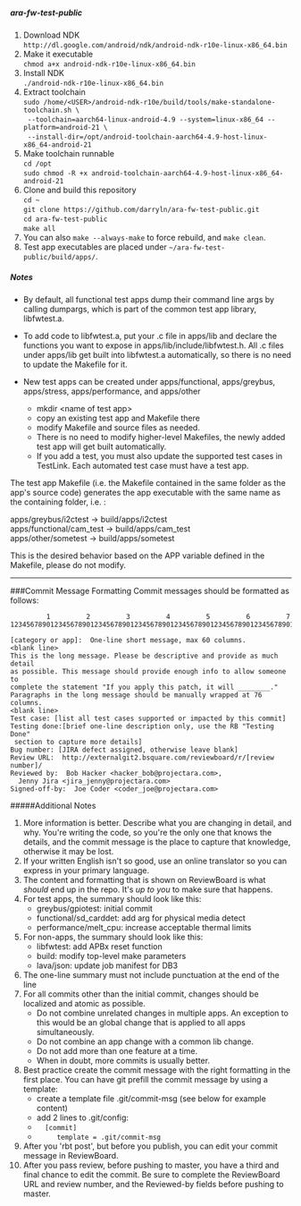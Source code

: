 ##### ara-fw-test-public

1. Download NDK  
   `http://dl.google.com/android/ndk/android-ndk-r10e-linux-x86_64.bin`
2. Make it executable  
   `chmod a+x android-ndk-r10e-linux-x86_64.bin`
3. Install NDK  
   `./android-ndk-r10e-linux-x86_64.bin`
4. Extract toolchain  
   `sudo /home/<USER>/android-ndk-r10e/build/tools/make-standalone-toolchain.sh \`  
   `  --toolchain=aarch64-linux-android-4.9 --system=linux-x86_64 --platform=android-21 \ `   
   `  --install-dir=/opt/android-toolchain-aarch64-4.9-host-linux-x86_64-android-21 `  
5. Make toolchain runnable  
   `cd /opt`  
   `sudo chmod -R +x android-toolchain-aarch64-4.9-host-linux-x86_64-android-21`  
6. Clone and build this repository  
   `cd ~`  
   `git clone https://github.com/darryln/ara-fw-test-public.git`  
   `cd ara-fw-test-public`  
   `make all`  
7. You can also `make --always-make` to force rebuild, and `make clean`.  
8. Test app executables are placed under `~/ara-fw-test-public/build/apps/`.  

##### Notes
* By default, all functional test apps dump their command line args by calling dumpargs, which is part of the common test app library, libfwtest.a.

* To add code to libfwtest.a, put your .c file in apps/lib and declare the functions you want to expose in apps/lib/include/libfwtest.h.  All .c files under apps/lib get built into libfwtest.a automatically, so there is no need to update the Makefile for it.

* New test apps can be created under apps/functional, apps/greybus, apps/stress, apps/performance, and apps/other
  * mkdir \<name of test app\>
  * copy an existing test app and Makefile there
  * modify Makefile and source files as needed.
  * There is no need to modify higher-level Makefiles, the newly added test app will get built automatically.
  * If you add a test, you must also update the supported test cases in TestLink. Each automated test case must have a test app. 

The test app Makefile (i.e. the Makefile contained in the same folder as the app's source code) generates the app executable with the same name as the containing folder, i.e. :  

  apps/greybus/i2ctest   -> build/apps/i2ctest  
  apps/functional/cam_test -> build/apps/cam_test  
  apps/other/sometest -> build/apps/sometest  

This is the desired behavior based on the APP variable defined in the Makefile, please do not modify.  

------

###Commit Message Formatting
Commit messages should be formatted as follows:
```
         1         2         3         4         5         6         7
1234567890123456789012345678901234567890123456789012345678901234567890123456
```
```
[category or app]:  One-line short message, max 60 columns. 
<blank line>
This is the long message. Please be descriptive and provide as much detail 
as possible. This message should provide enough info to allow someone to 
complete the statement "If you apply this patch, it will ________."  
Paragraphs in the long message should be manually wrapped at 76 columns. 
<blank line>
Test case: [list all test cases supported or impacted by this commit]
Testing done:[brief one-line description only, use the RB "Testing Done" 
 section to capture more details]
Bug number: [JIRA defect assigned, otherwise leave blank]
Review URL:  http://externalgit2.bsquare.com/reviewboard/r/[review number]/
Reviewed by:  Bob Hacker <hacker_bob@projectara.com>, 
  Jenny Jira <jira_jenny@projectara.com>
Signed-off-by:  Joe Coder <coder_joe@projectara.com> 
```

#####Additional Notes

1. More information is better. Describe what you are changing in detail, and why.  You're writing the code, so you're the only one that knows the details, and the commit message is the place to capture that knowledge, otherwise it may be lost. 
2. If your written English isn't so good, use an online translator so you can express in your primary language.
3. The content and formatting that is shown on ReviewBoard is what *should* end up in the repo. It's *up to you* to make sure that happens.
4. For test apps, the summary should look like this: 
   -  greybus/gpiotest: initial commit  
   -  functional/sd_carddet:  add arg for physical media detect  
   -  performance/melt_cpu: increase acceptable thermal limits  
5. For non-apps, the summary should look like this:
   -  libfwtest: add APBx reset function  
   -  build: modify top-level make parameters  
   -  lava/json: update job manifest for DB3   
6. The one-line summary must not include punctuation at the end of the line
7. For all commits other than the initial commit, changes should be localized and atomic as possible. 
   - Do not combine unrelated changes in multiple apps.  An exception to this would be an global change that is applied to all apps simultaneously.
   - Do not combine an app change with a common lib change.
   - Do not add more than one feature at a time.
   - When in doubt, more commits is usually better. 
8. Best practice create the commit message with the right formatting in the first place. You can have git prefill the commit message by using a template:
   - create a template file .git/commit-msg  (see below for example content)
   - add 2 lines to .git/config:  
   - `  [commit]`  
   - `     template = .git/commit-msg`  
9. After you 'rbt post', but before you publish, you can edit your commit message in ReviewBoard. 
10. After you pass review, before pushing to master, you have a third and final chance to edit the commit. Be sure to complete the ReviewBoard URL and review number, and the Reviewed-by fields before pushing to master.


